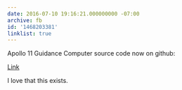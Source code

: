 ```yaml
---
date: 2016-07-10 19:16:21.000000000 -07:00
archive: fb
id: '1468203381'
linklist: true
---
```


Apollo 11 Guidance Computer source code now on github: 

[Link](https://github.com/chrislgarry/Apollo-11)

I love that this exists.

